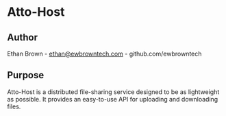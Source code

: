 # Atto-Host

## Author
Ethan Brown - ethan@ewbrowntech.com - github.com/ewbrowntech

## Purpose
Atto-Host is a distributed file-sharing service designed to be as lightweight as possible. It provides an easy-to-use API for uploading and downloading files.

